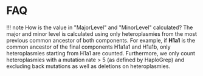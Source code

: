 # FAQ

!!! note
	How is the value in "MajorLevel" and "MinorLevel" calculated?  The major and minor level is calculated using only heteroplasmies from the most previous common ancestor of both components. For example, if **H1a1** is the common ancestor of the final components H1a1a1 and H1a1b, only heteroplasmies starting from H1a1 are counted. Furthermore, we only count heteroplasmies with a mutation rate > 5 (as defined by HaploGrep) and excluding back mutations as well as deletions on heteroplasmies.
	
